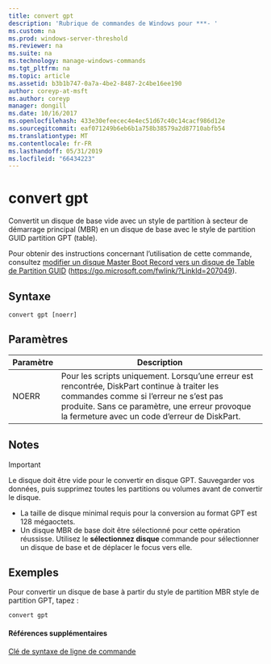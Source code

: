 ```yaml
---
title: convert gpt
description: 'Rubrique de commandes de Windows pour ***- '
ms.custom: na
ms.prod: windows-server-threshold
ms.reviewer: na
ms.suite: na
ms.technology: manage-windows-commands
ms.tgt_pltfrm: na
ms.topic: article
ms.assetid: b3b1b747-0a7a-4be2-8487-2c4be16ee190
author: coreyp-at-msft
ms.author: coreyp
manager: dongill
ms.date: 10/16/2017
ms.openlocfilehash: 433e30efeecec4e4ec51d67c40c14cacf986d12e
ms.sourcegitcommit: eaf071249b6eb6b1a758b38579a2d87710abfb54
ms.translationtype: MT
ms.contentlocale: fr-FR
ms.lasthandoff: 05/31/2019
ms.locfileid: "66434223"
---
```

# <a name="convert-gpt"></a>convert gpt



Convertit un disque de base vide avec un style de partition à secteur de démarrage principal (MBR) en un disque de base avec le style de partition GUID partition GPT (table).

Pour obtenir des instructions concernant l’utilisation de cette commande, consultez [modifier un disque Master Boot Record vers un disque de Table de Partition GUID](https://go.microsoft.com/fwlink/?LinkId=207049) (https://go.microsoft.com/fwlink/?LinkId=207049).

## <a name="syntax"></a>Syntaxe

```
convert gpt [noerr]
```

## <a name="parameters"></a>Paramètres

|Paramètre|Description|
|---------|-----------|
|NOERR|Pour les scripts uniquement. Lorsqu’une erreur est rencontrée, DiskPart continue à traiter les commandes comme si l’erreur ne s’est pas produite. Sans ce paramètre, une erreur provoque la fermeture avec un code d’erreur de DiskPart.|

## <a name="remarks"></a>Notes

> [!IMPORTANT]
> Le disque doit être vide pour le convertir en disque GPT. Sauvegarder vos données, puis supprimez toutes les partitions ou volumes avant de convertir le disque.
> -   La taille de disque minimal requis pour la conversion au format GPT est 128 mégaoctets.
> -   Un disque MBR de base doit être sélectionné pour cette opération réussisse. Utilisez le **sélectionnez disque** commande pour sélectionner un disque de base et de déplacer le focus vers elle.

## <a name="BKMK_examples"></a>Exemples

Pour convertir un disque de base à partir du style de partition MBR style de partition GPT, tapez :
```
convert gpt
```

#### <a name="additional-references"></a>Références supplémentaires

[Clé de syntaxe de ligne de commande](command-line-syntax-key.md)

